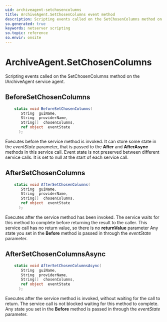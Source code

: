 ```yaml
---
uid: archiveagent-setchosencolumns
title: ArchiveAgent.SetChosenColumns event method
description: Scripting events called on the SetChosenColumns method on the ArchiveAgent service agent.
so.generated: true
keywords: netserver scripting
so.topic: reference
so.envir: onsite
---
```

# ArchiveAgent.SetChosenColumns

Scripting events called on the <see cref='M:IArchiveAgent.SetChosenColumns'>SetChosenColumns</see> method on the <see cref='IArchiveAgent'>IArchiveAgent</see>  service agent.

## BeforeSetChosenColumns
```cs
    static void BeforeSetChosenColumns(
       String  guiName,
       String  providerName,
       String[]  chosenColumns,
       ref object  eventState
      );
```
Executes before the service method is invoked.
It can store some state in the *eventState* parameter, that is passed to the **After** and **AfterAsync** methods in this service call.
Event state is not preserved between different service calls. It is set to null at the start of each service call.
## AfterSetChosenColumns
```cs
    static void AfterSetChosenColumns(
       String  guiName,
       String  providerName,
       String[]  chosenColumns,
       ref object  eventState
      );
```
Executes after the service method has been invoked. The service waits for this method to complete before returning the result to the caller.
This service call has no return value, so there is no **returnValue** parameter
Any state you set in the **Before** method is passed in through the *eventState* parameter.
## AfterSetChosenColumnsAsync
```cs
    static void AfterSetChosenColumnsAsync(
       String  guiName,
       String  providerName,
       String[]  chosenColumns,
       ref object  eventState
      );
```
Executes after the service method is invoked, without waiting for the call to return.
The service call is not blocked waiting for this method to complete.
Any state you set in the **Before** method is passed in through the *eventState* parameter.

